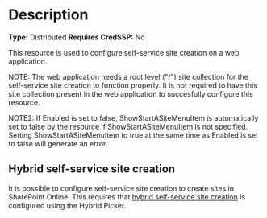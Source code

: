 # Description

**Type:** Distributed
**Requires CredSSP:** No

This resource is used to configure self-service site creation on a web
application.

NOTE:
The web application needs a root level ("/") site collection for the
self-service site creation to function properly. It is not required to have this
site collection present in the web application to succesfully configure this
resource.

NOTE2:
If Enabled is set to false, ShowStartASiteMenuItem is automatically set to false
by the resource if ShowStartASiteMenuItem is not specified. Setting
ShowStartASiteMenuItem to true at the same time as Enabled is set to false
will generate an error.

## Hybrid self-service site creation

It is possible to configure self-service site creation to create sites in
SharePoint Online. This requires that [hybrid self-service site creation](https://docs.microsoft.com/en-us/sharepoint/hybrid/hybrid-self-service-site-creation)
is configured using the Hybrid Picker.
